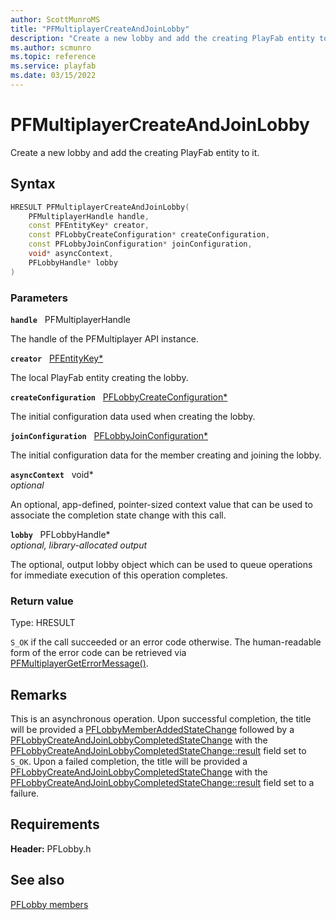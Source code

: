 ```yaml
---
author: ScottMunroMS
title: "PFMultiplayerCreateAndJoinLobby"
description: "Create a new lobby and add the creating PlayFab entity to it."
ms.author: scmunro
ms.topic: reference
ms.service: playfab
ms.date: 03/15/2022
---
```


# PFMultiplayerCreateAndJoinLobby  

Create a new lobby and add the creating PlayFab entity to it.  

## Syntax  
  
```cpp
HRESULT PFMultiplayerCreateAndJoinLobby(  
    PFMultiplayerHandle handle,  
    const PFEntityKey* creator,  
    const PFLobbyCreateConfiguration* createConfiguration,  
    const PFLobbyJoinConfiguration* joinConfiguration,  
    void* asyncContext,  
    PFLobbyHandle* lobby  
)  
```  
  
### Parameters  
  
**`handle`** &nbsp; PFMultiplayerHandle  
  
The handle of the PFMultiplayer API instance.  
  
**`creator`** &nbsp; [PFEntityKey*](../../pfmultiplayer/pfentitykey_clientsdk.md)  
  
The local PlayFab entity creating the lobby.  
  
**`createConfiguration`** &nbsp; [PFLobbyCreateConfiguration*](../structs/pflobbycreateconfiguration.md)  
  
The initial configuration data used when creating the lobby.  
  
**`joinConfiguration`** &nbsp; [PFLobbyJoinConfiguration*](../structs/pflobbyjoinconfiguration.md)  
  
The initial configuration data for the member creating and joining the lobby.  
  
**`asyncContext`** &nbsp; void*  
*optional*  
  
An optional, app-defined, pointer-sized context value that can be used to associate the completion state change with this call.  
  
**`lobby`** &nbsp; PFLobbyHandle*  
*optional, library-allocated output*  
  
The optional, output lobby object which can be used to queue operations for immediate execution of this operation completes.  
  
  
### Return value
Type: HRESULT
  
```S_OK``` if the call succeeded or an error code otherwise. The human-readable form of the error code can be retrieved via [PFMultiplayerGetErrorMessage()](../../pfmultiplayer/functions/pfmultiplayergeterrormessage.md).
  
## Remarks  
  
This is an asynchronous operation. Upon successful completion, the title will be provided a [PFLobbyMemberAddedStateChange](../structs/pflobbymemberaddedstatechange.md) followed by a [PFLobbyCreateAndJoinLobbyCompletedStateChange](../structs/pflobbycreateandjoinlobbycompletedstatechange.md) with the [PFLobbyCreateAndJoinLobbyCompletedStateChange::result](../structs/pflobbycreateandjoinlobbycompletedstatechange.md) field set to ```S_OK```. Upon a failed completion, the title will be provided a [PFLobbyCreateAndJoinLobbyCompletedStateChange](../structs/pflobbycreateandjoinlobbycompletedstatechange.md) with the [PFLobbyCreateAndJoinLobbyCompletedStateChange::result](../structs/pflobbycreateandjoinlobbycompletedstatechange.md) field set to a failure.
  
## Requirements  
  
**Header:** PFLobby.h
  
## See also  
[PFLobby members](../pflobby_members.md)  

  
  
